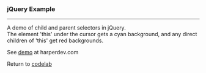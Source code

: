 ### jQuery Example
***

A demo of child and parent selectors in jQuery.<br>
The element 'this' under the cursor gets a cyan background, and any direct children of 'this' get red backgrounds.

See [demo](http://harperdev.com/code/jquery/dom-traversal/) at harperdev.com

Return to [codelab](https://github.com/michaeltharper/codelab)

